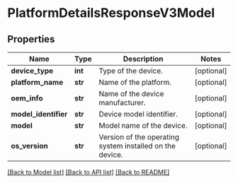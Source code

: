 # PlatformDetailsResponseV3Model

## Properties
Name | Type | Description | Notes
------------ | ------------- | ------------- | -------------
**device_type** | **int** | Type of the device. | [optional] 
**platform_name** | **str** | Name of the platform. | [optional] 
**oem_info** | **str** | Name of the device manufacturer. | [optional] 
**model_identifier** | **str** | Device model identifier. | [optional] 
**model** | **str** | Model name of the device. | [optional] 
**os_version** | **str** | Version of the operating system installed on the device. | [optional] 

[[Back to Model list]](../README.md#documentation-for-models) [[Back to API list]](../README.md#documentation-for-api-endpoints) [[Back to README]](../README.md)



